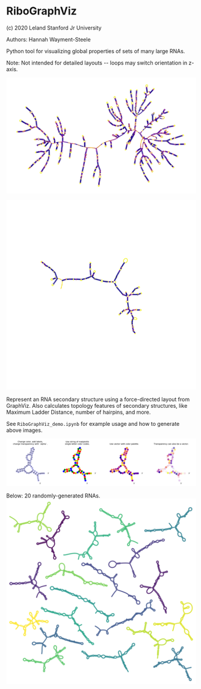 # RiboGraphViz

(c) 2020 Leland Stanford Jr University

Authors:
Hannah Wayment-Steele

Python tool for visualizing global properties of sets of many large RNAs.

Note: Not intended for detailed layouts -- loops may switch orientation in z-axis.

![](images/MS2_example.png)

![](images/melting_eGFP_mRNA.gif)

Represent an RNA secondary structure using a force-directed layout from GraphViz.
Also calculates topology features of secondary structures, like Maximum Ladder Distance, number of hairpins, and more.

See `RiboGraphViz_demo.ipynb` for example usage and how to generate above images.

![](images/RGV_example_colorings.png)

Below: 20 randomly-generated RNAs.
![](images/multiple_struct_example.png)
